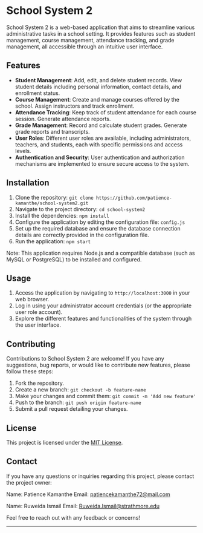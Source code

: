 

# School System 2

School System 2 is a web-based application that aims to streamline various administrative tasks in a school setting. It provides features such as student management, course management, attendance tracking, and grade management, all accessible through an intuitive user interface.

## Features

- **Student Management**: Add, edit, and delete student records. View student details including personal information, contact details, and enrollment status.
- **Course Management**: Create and manage courses offered by the school. Assign instructors and track enrollment.
- **Attendance Tracking**: Keep track of student attendance for each course session. Generate attendance reports.
- **Grade Management**: Record and calculate student grades. Generate grade reports and transcripts.
- **User Roles**: Different user roles are available, including administrators, teachers, and students, each with specific permissions and access levels.
- **Authentication and Security**: User authentication and authorization mechanisms are implemented to ensure secure access to the system.

## Installation

1. Clone the repository: `git clone https://github.com/patience-kamanthe/school-system2.git`
2. Navigate to the project directory: `cd school-system2`
3. Install the dependencies: `npm install`
4. Configure the application by editing the configuration file: `config.js`
5. Set up the required database and ensure the database connection details are correctly provided in the configuration file.
6. Run the application: `npm start`

Note: This application requires Node.js and a compatible database (such as MySQL or PostgreSQL) to be installed and configured.

## Usage

1. Access the application by navigating to `http://localhost:3000` in your web browser.
2. Log in using your administrator account credentials (or the appropriate user role account).
3. Explore the different features and functionalities of the system through the user interface.

## Contributing

Contributions to School System 2 are welcome! If you have any suggestions, bug reports, or would like to contribute new features, please follow these steps:

1. Fork the repository.
2. Create a new branch: `git checkout -b feature-name`
3. Make your changes and commit them: `git commit -m 'Add new feature'`
4. Push to the branch: `git push origin feature-name`
5. Submit a pull request detailing your changes.

## License

This project is licensed under the [MIT License](LICENSE).

## Contact

If you have any questions or inquiries regarding this project, please contact the project owner:

Name: Patience Kamanthe
Email: patiencekamanthe72@mail.com

Name: Ruweida Ismail
Email: Ruweida.Ismail@strathmore.edu

Feel free to reach out with any feedback or concerns!

---

